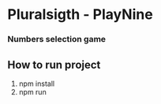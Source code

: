 # Pluralsigth - PlayNine
### Numbers selection game


## How to run project

1. npm install
2. npm run

